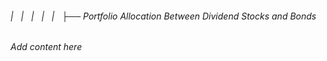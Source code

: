 ###### |   |   |   |   |   ├── Portfolio Allocation Between Dividend Stocks and Bonds

*Add content here*